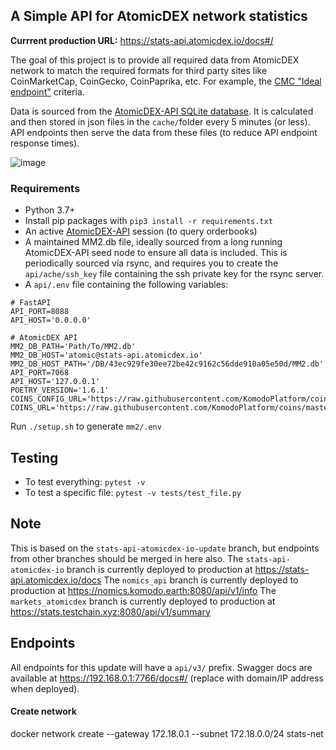 ## A Simple API for AtomicDEX network statistics

**Currrent production URL:** https://stats-api.atomicdex.io/docs#/

The goal of this project is to provide all required data from AtomicDEX network to match the required formats for third party sites like CoinMarketCap, CoinGecko, CoinPaprika, etc. For example, the [CMC "Ideal endpoint"](https://docs.google.com/document/d/1S4urpzUnO2t7DmS_1dc4EL4tgnnbTObPYXvDeBnukCg/edit#) criteria.

Data is sourced from the [AtomicDEX-API SQLite database](https://developers.komodoplatform.com/basic-docs/atomicdex/atomicdex-tutorials/query-the-mm2-database.html#my-swaps). It is calculated and then stored in json files in the `cache/`folder every 5 minutes (or less). API endpoints then serve the data from these files (to reduce API endpoint response times).

![image](https://user-images.githubusercontent.com/24797699/109954887-7030db00-7d14-11eb-9b4d-b384082c0705.png)

### Requirements

- Python 3.7+
- Install pip packages with `pip3 install -r requirements.txt`
- An active [AtomicDEX-API](https://github.com/KomodoPlatform/atomicDEX-API) session (to query orderbooks)
- A maintained MM2.db file, ideally sourced from a long running AtomicDEX-API seed node to ensure all data is included. This is periodically sourced via rsync, and requires you to create the `api/ache/ssh_key` file containing the ssh private key for the rsync server.
- A `api/.env` file containing the following variables:

```
# FastAPI
API_PORT=8088
API_HOST='0.0.0.0'

# AtomicDEX API
MM2_DB_PATH='Path/To/MM2.db'
MM2_DB_HOST='atomic@stats-api.atomicdex.io'
MM2_DB_HOST_PATH='/DB/43ec929fe30ee72be42c9162c56dde910a05e50d/MM2.db'
API_PORT=7068
API_HOST='127.0.0.1'
POETRY_VERSION='1.6.1'
COINS_CONFIG_URL='https://raw.githubusercontent.com/KomodoPlatform/coins/master/utils/coins_config.json'
COINS_URL='https://raw.githubusercontent.com/KomodoPlatform/coins/master/coins'

```

Run `./setup.sh` to generate `mm2/.env`

## Testing

- To test everything: `pytest -v`
- To test a specific file: `pytest -v tests/test_file.py`


## Note
This is based on the `stats-api-atomicdex-io-update` branch, but endpoints from other branches should be merged in here also. 
The `stats-api-atomicdex-io` branch is currently deployed to production at https://stats-api.atomicdex.io/docs
The `nomics_api` branch is currently deployed to production at https://nomics.komodo.earth:8080/api/v1/info
The `markets_atomicdex` branch is currently deployed to production at https://stats.testchain.xyz:8080/api/v1/summary

## Endpoints

All endpoints for this update will have a `api/v3/` prefix. Swagger docs are available at https://192.168.0.1:7766/docs#/ (replace with domain/IP address when deployed).

#### Create network
docker network create --gateway 172.18.0.1 --subnet 172.18.0.0/24 stats-net